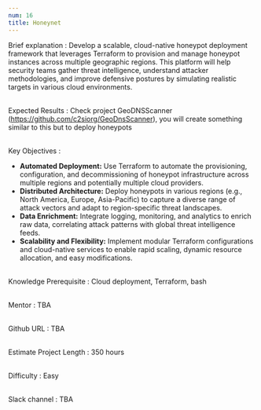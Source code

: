 ```yaml
---
num: 16
title: Honeynet
---
```


Brief explanation 
: Develop a scalable, cloud-native honeypot deployment framework that leverages Terraform to provision and manage honeypot instances across multiple geographic regions. This platform will help security teams gather threat intelligence, understand attacker methodologies, and improve defensive postures by simulating realistic targets in various cloud environments.
<br><br>

Expected Results
: Check project GeoDNSScanner (<https://github.com/c2siorg/GeoDnsScanner>), you will create something similar to this but to deploy honeypots
<br><br>

Key Objectives
: 
* **Automated Deployment:** Use Terraform to automate the provisioning, configuration, and decommissioning of honeypot infrastructure across multiple regions and potentially multiple cloud providers.
* **Distributed Architecture:** Deploy honeypots in various regions (e.g., North America, Europe, Asia-Pacific) to capture a diverse range of attack vectors and adapt to region-specific threat landscapes.
* **Data Enrichment:** Integrate logging, monitoring, and analytics to enrich raw data, correlating attack patterns with global threat intelligence feeds.
* **Scalability and Flexibility:** Implement modular Terraform configurations and cloud-native services to enable rapid scaling, dynamic resource allocation, and easy modifications.
<br><br>

Knowledge Prerequisite
: Cloud deployment, Terraform, bash                           
<br>

Mentor
: TBA
<br><br>

Github URL
: TBA
<br><br>

Estimate Project Length
: 350 hours
<br><br>

Difficulty
: Easy
<br><br>

Slack channel
: TBA
<br><br>
